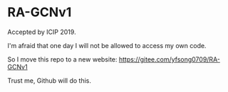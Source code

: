 # RA-GCNv1

Accepted by ICIP 2019.

I'm afraid that one day I will not be allowed to access my own code. 

So I move this repo to a new website: https://gitee.com/yfsong0709/RA-GCNv1

Trust me, Github will do this.

